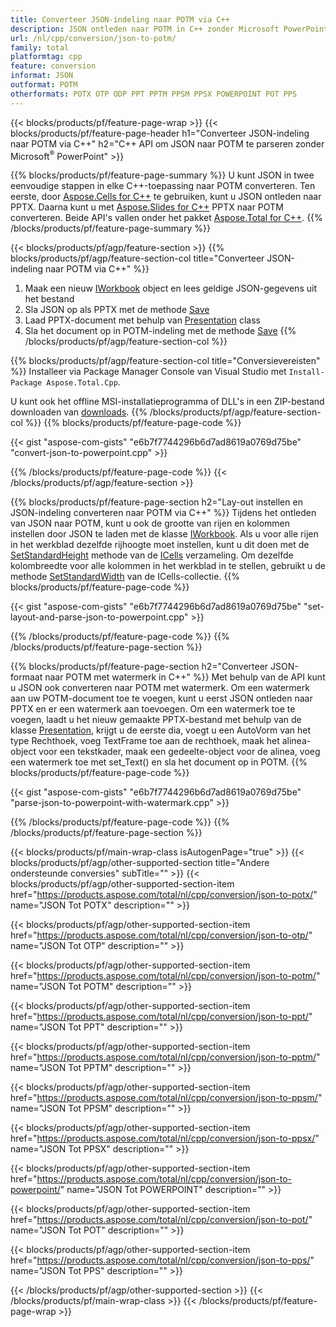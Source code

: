 ```yaml
---
title: Converteer JSON-indeling naar POTM via C++
description: JSON ontleden naar POTM in C++ zonder Microsoft PowerPoint te gebruiken
url: /nl/cpp/conversion/json-to-potm/
family: total
platformtag: cpp
feature: conversion
informat: JSON
outformat: POTM
otherformats: POTX OTP ODP PPT PPTM PPSM PPSX POWERPOINT POT PPS
---
```

{{< blocks/products/pf/feature-page-wrap >}}
{{< blocks/products/pf/feature-page-header h1="Converteer JSON-indeling naar POTM via C++" h2="C++ API om JSON naar POTM te parseren zonder Microsoft<sup>&reg;</sup> PowerPoint" >}}

{{% blocks/products/pf/feature-page-summary %}}
U kunt JSON in twee eenvoudige stappen in elke C++-toepassing naar POTM converteren. Ten eerste, door [Aspose.Cells for C++](https://products.aspose.com/cells/cpp/) te gebruiken, kunt u JSON ontleden naar PPTX. Daarna kunt u met [Aspose.Slides for C++](https://products.aspose.com/slides/cpp/) PPTX naar POTM converteren. Beide API's vallen onder het pakket [Aspose.Total for C++](https://products.aspose.com/total/cpp/). 
{{% /blocks/products/pf/feature-page-summary  %}}

{{< blocks/products/pf/agp/feature-section >}}
{{% blocks/products/pf/agp/feature-section-col title="Converteer JSON-indeling naar POTM via C++" %}}
1. Maak een nieuw [IWorkbook](https://reference.aspose.com/cells/cpp/class/aspose.cells.i_workbook) object en lees geldige JSON-gegevens uit het bestand
2. Sla JSON op als PPTX met de methode [Save](https://reference.aspose.com/cells/cpp/class/aspose.cells.i_workbook#a9460f52a2dec8f4bf623a4905167d997)
3. Laad PPTX-document met behulp van [Presentation](https://reference.aspose.com/slides/cpp/class/aspose.slides.presentation) class
4. Sla het document op in POTM-indeling met de methode [Save](https://reference.aspose.com/slides/cpp/class/aspose.slides.presentation#afcd59ec697bf05c10f78c3869de2ec9e)
{{% /blocks/products/pf/agp/feature-section-col %}}

{{% blocks/products/pf/agp/feature-section-col title="Conversievereisten" %}}
Installeer via Package Manager Console van Visual Studio met ```Install-Package Aspose.Total.Cpp```.

U kunt ook het offline MSI-installatieprogramma of DLL's in een ZIP-bestand downloaden van [downloads](https://downloads.aspose.com/total/cpp).
{{% /blocks/products/pf/agp/feature-section-col %}}
{{% blocks/products/pf/feature-page-code %}}

{{< gist "aspose-com-gists" "e6b7f7744296b6d7ad8619a0769d75be" "convert-json-to-powerpoint.cpp" >}}


{{% /blocks/products/pf/feature-page-code %}}
{{< /blocks/products/pf/agp/feature-section >}}

{{% blocks/products/pf/feature-page-section  h2="Lay-out instellen en JSON-indeling converteren naar POTM via C++" %}}
Tijdens het ontleden van JSON naar POTM, kunt u ook de grootte van rijen en kolommen instellen door JSON te laden met de klasse [IWorkbook](https://reference.aspose.com/cells/cpp/class/aspose.cells.i_workbook). Als u voor alle rijen in het werkblad dezelfde rijhoogte moet instellen, kunt u dit doen met de [SetStandardHeight](https://reference.aspose.com/cells/cpp/class/aspose.cells.i_cell#a0b79a3163e2b601aa1b6a6a1e3f1467f ) methode van de [ICells](https://reference.aspose.com/cells/cpp/class/aspose.cells.i_cell) verzameling. Om dezelfde kolombreedte voor alle kolommen in het werkblad in te stellen, gebruikt u de methode [SetStandardWidth](https://reference.aspose.com/cells/cpp/class/aspose.cells.i_cell#a48f5dbccc3bf4bb9e6e882094b500bd7) van de ICells-collectie.
{{% blocks/products/pf/feature-page-code %}}

{{< gist "aspose-com-gists" "e6b7f7744296b6d7ad8619a0769d75be" "set-layout-and-parse-json-to-powerpoint.cpp" >}}
{{% /blocks/products/pf/feature-page-code  %}}
{{% /blocks/products/pf/feature-page-section %}}

{{% blocks/products/pf/feature-page-section  h2="Converteer JSON-formaat naar POTM met watermerk in C++" %}}
Met behulp van de API kunt u JSON ook converteren naar POTM met watermerk. Om een watermerk aan uw POTM-document toe te voegen, kunt u eerst JSON ontleden naar PPTX en er een watermerk aan toevoegen. Om een watermerk toe te voegen, laadt u het nieuw gemaakte PPTX-bestand met behulp van de klasse [Presentation](https://reference.aspose.com/slides/cpp/class/aspose.slides.presentation), krijgt u de eerste dia, voegt u een AutoVorm van het type Rechthoek, voeg TextFrame toe aan de rechthoek, maak het alinea-object voor een tekstkader, maak een gedeelte-object voor de alinea, voeg een watermerk toe met set_Text() en sla het document op in POTM.
{{% blocks/products/pf/feature-page-code %}}

{{< gist "aspose-com-gists" "e6b7f7744296b6d7ad8619a0769d75be" "parse-json-to-powerpoint-with-watermark.cpp" >}}
{{% /blocks/products/pf/feature-page-code  %}}
{{% /blocks/products/pf/feature-page-section %}}

{{< blocks/products/pf/main-wrap-class isAutogenPage="true" >}}
{{< blocks/products/pf/agp/other-supported-section title="Andere ondersteunde conversies" subTitle="" >}}
{{< blocks/products/pf/agp/other-supported-section-item href="https://products.aspose.com/total/nl/cpp/conversion/json-to-potx/" name="JSON Tot POTX" description="" >}}

{{< blocks/products/pf/agp/other-supported-section-item href="https://products.aspose.com/total/nl/cpp/conversion/json-to-otp/" name="JSON Tot OTP" description="" >}}

{{< blocks/products/pf/agp/other-supported-section-item href="https://products.aspose.com/total/nl/cpp/conversion/json-to-potm/" name="JSON Tot POTM" description="" >}}

{{< blocks/products/pf/agp/other-supported-section-item href="https://products.aspose.com/total/nl/cpp/conversion/json-to-ppt/" name="JSON Tot PPT" description="" >}}

{{< blocks/products/pf/agp/other-supported-section-item href="https://products.aspose.com/total/nl/cpp/conversion/json-to-pptm/" name="JSON Tot PPTM" description="" >}}

{{< blocks/products/pf/agp/other-supported-section-item href="https://products.aspose.com/total/nl/cpp/conversion/json-to-ppsm/" name="JSON Tot PPSM" description="" >}}

{{< blocks/products/pf/agp/other-supported-section-item href="https://products.aspose.com/total/nl/cpp/conversion/json-to-ppsx/" name="JSON Tot PPSX" description="" >}}

{{< blocks/products/pf/agp/other-supported-section-item href="https://products.aspose.com/total/nl/cpp/conversion/json-to-powerpoint/" name="JSON Tot POWERPOINT" description="" >}}

{{< blocks/products/pf/agp/other-supported-section-item href="https://products.aspose.com/total/nl/cpp/conversion/json-to-pot/" name="JSON Tot POT" description="" >}}

{{< blocks/products/pf/agp/other-supported-section-item href="https://products.aspose.com/total/nl/cpp/conversion/json-to-pps/" name="JSON Tot PPS" description="" >}}


{{< /blocks/products/pf/agp/other-supported-section >}}
{{< /blocks/products/pf/main-wrap-class >}}
{{< /blocks/products/pf/feature-page-wrap >}}